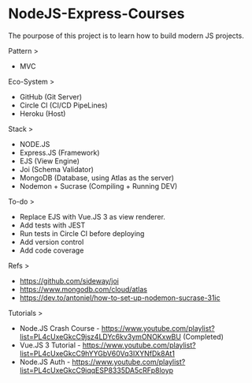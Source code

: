 # NodeJS-Express-Courses


The pourpose of this project is to learn how to build modern JS projects. 

Pattern > 
- MVC

Eco-System > 

- GitHub (Git Server)
- Circle CI (CI/CD PipeLines)
- Heroku (Host)

Stack > 

- NODE.JS
- Express.JS (Framework)
- EJS (View Engine)
- Joi (Schema Validator)
- MongoDB (Database, using Atlas as the server)
- Nodemon + Sucrase (Compiling + Running DEV)

To-do > 

- Replace EJS with Vue.JS 3 as view renderer.
- Add tests with JEST
- Run tests in Circle CI before deploying
- Add version control
- Add code coverage

Refs >

- https://github.com/sideway/joi
- https://www.mongodb.com/cloud/atlas
- https://dev.to/antoniel/how-to-set-up-nodemon-sucrase-31ic

Tutorials > 

- Node.JS Crash Course - https://www.youtube.com/playlist?list=PL4cUxeGkcC9jsz4LDYc6kv3ymONOKxwBU (Completed)
- Vue.JS 3 Tutorial - https://www.youtube.com/playlist?list=PL4cUxeGkcC9hYYGbV60Vq3IXYNfDk8At1
- Node.JS Auth - https://www.youtube.com/playlist?list=PL4cUxeGkcC9iqqESP8335DA5cRFp8loyp
